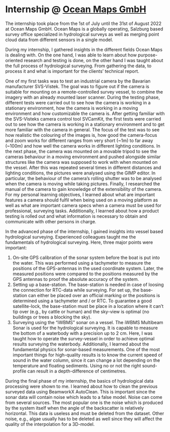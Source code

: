 # Internship @ [Ocean Maps GmbH](https://www.ocean-maps.com/)

The internship took place from the 1st of July until the 31st of August 2022 at Ocean Maps GmbH. Ocean Maps is a globally operating, Salzburg based survey office specialized in hydrological surveys as well as merging point cloud data from different sensors in a single model.

During my internship, I gathered insights in the different fields Ocean Maps is dealing with. On the one hand, I was able to learn about how purpose-oriented research and testing is done, on the other hand I was taught about the full process of hydrological surveying. From gathering the data, to process it and what is important for the clients’ technical report.

One of my first tasks was to test an industrial camera by the Bavarian manufacturer SVS-Vistek. The goal was to figure out if the camera is suitable for mounting on a remote-controlled survey vessel, to combine the imagery with an already mounted laser scanner. During the testing phase, different tests were carried out to see how the camera is working in a stationary environment, how the camera is working in a moving environment and how customizable the camera is.
After getting familiar with the SVS-Visteks camera control tool SVCamKit, the first tests were carried out to see how the camera is working in a stationary environment and to get more familiar with the camera in general. The focus of the test was to see how realistic the colouring of the images is, how good the camera-focus and zoom works for different ranges from very short (~1m) to far away (~100m) and how well the camera works in different lighting conditions.
In the next phase, the camera was mounted on a movable tripod to see the cameras behaviour in a moving environment and pushed alongside similar structures like the camera was supposed to work with when mounted on the vessel. After this was repeated several times in different distances and lighting conditions, the pictures were analysed using the GIMP editor. In particular, the behaviour of the camera’s rolling shutter was to be analysed when the camera is moving while taking pictures.
Finally, I researched the manual of the camera to gain knowledge of the extensibility of the camera.
For my personal learning objectives, I learned about what are important features a camera should fulfil when being used on a moving platform as well as what are important camera specs when a camera must be used for professional, surveying tasks. Additionally, I learned about how a product testing is rolled out and what information is necessary to obtain and communicate with other persons in charge.

In the advanced phase of the internship, I gained insights into vessel based hydrological surveying. Experienced colleagues taught me the fundamentals of hydrological surveying. Here, three major points were important:
1.	On-site GPS calibration of the sonar system before the boat is put into the water. This was performed using a tachymeter to measure the positions of the GPS-antennas in the used coordinate system. Later, the measured positions were compared to the positions measured by the GPS antennas to proof the absolute accuracy of the system.
2.	Setting up a base-station. The base-station is needed in case of loosing the connection for RTC-data while surveying. For set up, the base-station can either be placed over an official marking or the positions is determined using a tachymeter and / or RTC. To guarantee a good satellite-lock, the base-station must be place in a location where it can’t tip over (e.g., by cattle or human) and the sky-view is optimal (no buildings or trees a blocking the sky).
3.	Surveying using the “iWBMS” sonar on a vessel. The iWBMS Multibeam Sonar is used for the hydrological surveying. It is capable to measure the bottom of a waterbody with a precision up to 2 cm. Here, I was taught how to operate the survey-vessel in order to achieve optimal results surveying the waterbody. Additionally, I learned about the fundamental physics for sonar-based measurements. One of the most important things for high-quality results is to know the current speed of sound in the water column, since it can change a lot depending on the temperature and floating sediments. Using no or not the right sound-profile can result in a depth-difference of centimetres.

During the final phase of my internship, the basics of hydrological data processing were shown to me. I learned about how to clean the previous surveyed data using BeamworkX AutoClean. This is important since the sonar data will contain noise which leads to a false model. Noise can come from several sources. The most popular one is the noise which is produced by the system itself when the angle of the backscatter is relatively horizontal. This data is useless and must be deleted from the dataset. Other noise, e.g., algae usually has to be deleted as well since they will affect the quality of the interpolation for a 3D-model. 